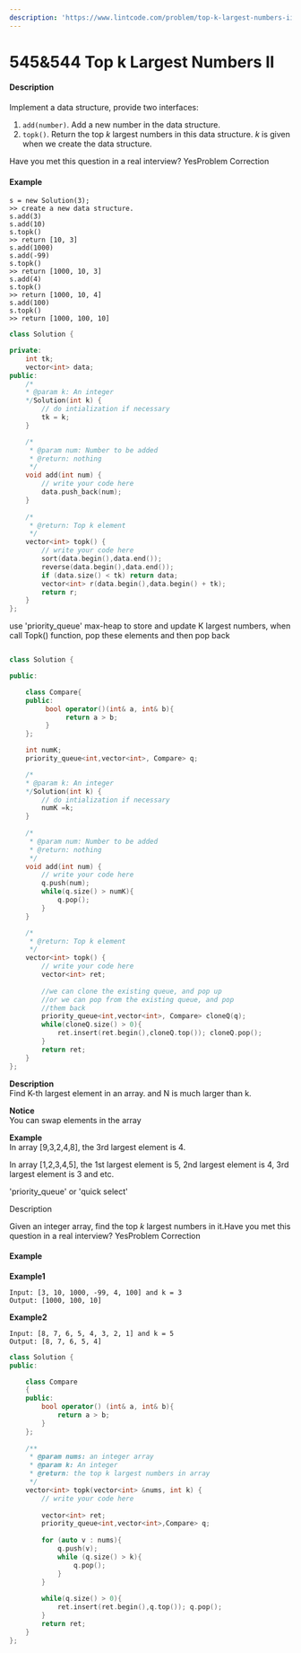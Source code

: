 ```yaml
---
description: 'https://www.lintcode.com/problem/top-k-largest-numbers-ii/description'
---
```


# 545&544 Top k Largest Numbers II



#### Description

Implement a data structure, provide two interfaces:

1. `add(number)`. Add a new number in the data structure.
2. `topk()`. Return the top _k_ largest numbers in this data structure. _k_ is given when we create the data structure.

Have you met this question in a real interview?  YesProblem Correction

#### Example

```text
s = new Solution(3);
>> create a new data structure.
s.add(3)
s.add(10)
s.topk()
>> return [10, 3]
s.add(1000)
s.add(-99)
s.topk()
>> return [1000, 10, 3]
s.add(4)
s.topk()
>> return [1000, 10, 4]
s.add(100)
s.topk()
>> return [1000, 100, 10]

```

```cpp
class Solution {

private:
    int tk;
    vector<int> data;
public:
    /*
    * @param k: An integer
    */Solution(int k) {
        // do intialization if necessary
        tk = k;
    }

    /*
     * @param num: Number to be added
     * @return: nothing
     */
    void add(int num) {
        // write your code here
        data.push_back(num);
    }
    
    /*
     * @return: Top k element
     */
    vector<int> topk() {
        // write your code here
        sort(data.begin(),data.end());
        reverse(data.begin(),data.end());
        if (data.size() < tk) return data;
        vector<int> r(data.begin(),data.begin() + tk);
        return r;
    }
};
```

use 'priority\_queue' max-heap to store and update K largest numbers, when call Topk\(\) function, pop these elements and then pop back

```cpp

class Solution {

public:

    class Compare{
    public:
         bool operator()(int& a, int& b){
              return a > b;
         }
    };

    int numK;    
    priority_queue<int,vector<int>, Compare> q;

    /*
    * @param k: An integer
    */Solution(int k) {
        // do intialization if necessary
        numK =k;
    }
    
    /*
     * @param num: Number to be added
     * @return: nothing
     */
    void add(int num) {
        // write your code here
        q.push(num);
        while(q.size() > numK){
            q.pop();
        }
    }

    /*
     * @return: Top k element
     */
    vector<int> topk() {
        // write your code here
        vector<int> ret;
        
        //we can clone the existing queue, and pop up
        //or we can pop from the existing queue, and pop
        //them back
        priority_queue<int,vector<int>, Compare> cloneQ(q);
        while(cloneQ.size() > 0){
            ret.insert(ret.begin(),cloneQ.top()); cloneQ.pop();
        }
        return ret;
    }
};
```



**Description**  
Find K-th largest element in an array. and N is much larger than k.  
  
  
**Notice**  
You can swap elements in the array  
  
  
  
**Example**  
In array \[9,3,2,4,8\], the 3rd largest element is 4.  
  
In array \[1,2,3,4,5\], the 1st largest element is 5, 2nd largest element is 4, 3rd largest element is 3 and etc.  


'priority\_queue' or 'quick select'



Description

Given an integer array, find the top _k_ largest numbers in it.Have you met this question in a real interview?  YesProblem Correction

#### Example

**Example1**

```text
Input: [3, 10, 1000, -99, 4, 100] and k = 3
Output: [1000, 100, 10]
```

**Example2**

```text
Input: [8, 7, 6, 5, 4, 3, 2, 1] and k = 5
Output: [8, 7, 6, 5, 4]

```

```cpp
class Solution {
public:

    class Compare
    {
    public:
        bool operator() (int& a, int& b){
            return a > b;
        }
    };
    
    /**
     * @param nums: an integer array
     * @param k: An integer
     * @return: the top k largest numbers in array
     */
    vector<int> topk(vector<int> &nums, int k) {
        // write your code here
        
        vector<int> ret;
        priority_queue<int,vector<int>,Compare> q;
        
        for (auto v : nums){
            q.push(v);
            while (q.size() > k){
                q.pop();
            }
        }
        
        while(q.size() > 0){
            ret.insert(ret.begin(),q.top()); q.pop();
        }
        return ret;
    }
};
```

